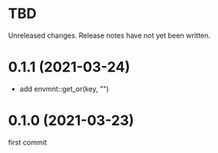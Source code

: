 TBD
===
Unreleased changes. Release notes have not yet been written.

0.1.1 (2021-03-24)
=====

* add envmnt::get_or(key, "")

0.1.0 (2021-03-23)
=====

first commit

